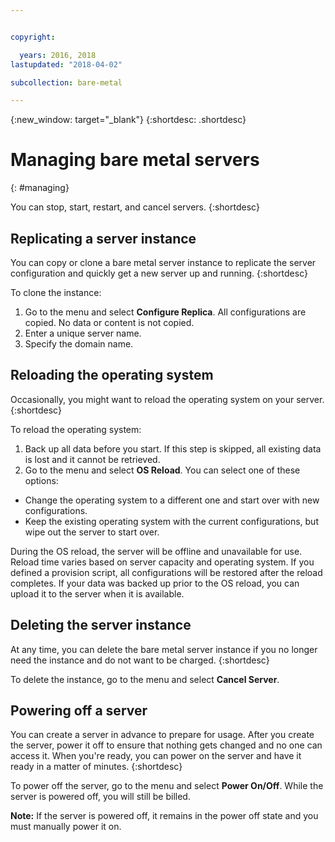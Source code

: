 ```yaml
---


copyright:

  years: 2016, 2018
lastupdated: "2018-04-02"

subcollection: bare-metal

---
```


{:new_window: target="_blank"}
{:shortdesc: .shortdesc}

# Managing bare metal servers
{: #managing}


You can stop, start, restart, and cancel servers.
{:shortdesc}

## Replicating a server instance
You can copy or clone a bare metal server instance to replicate the server configuration and quickly get a new server up and running.
{:shortdesc}

To clone the instance:
 1. Go to the menu and select **Configure Replica**. All configurations are copied. No data or content is not copied.
 2. Enter a unique server name.
 3. Specify the domain name.

## Reloading the operating system
Occasionally, you might want to reload the operating system on your server.
{:shortdesc}

To reload the operating system:
 1. Back up all data before you start. If this step is skipped, all existing data is lost and it cannot be retrieved.
 2. Go to the menu and select **OS Reload**. You can select one of these options:
  * Change the operating system to a different one and start over with new configurations.
  * Keep the existing operating system with the current configurations, but wipe out the server to start over.

During the OS reload, the server will be offline and unavailable for use. Reload time varies based on server capacity and operating system. If you defined a provision script, all configurations will be restored after the reload completes. If your data was backed up prior to the OS reload, you can upload it to the server when it is available.

## Deleting the server instance
At any time, you can delete the bare metal server instance if you no longer need the instance and do not want to be charged.
{:shortdesc}

To delete the instance, go to the menu and select **Cancel Server**.

## Powering off a server
You can create a server in advance to prepare for usage. After you create the server, power it off to ensure that nothing gets changed and no one can access it. When you're ready, you can power on the server and have it ready in a matter of minutes.
{:shortdesc}

To power off the server, go to the menu and select **Power On/Off**. While the server is powered off, you will still be billed.

**Note:** If the server is powered off, it remains in the power off state and you must manually power it on.
